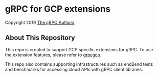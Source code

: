 # gRPC for GCP extensions

Copyright 2019
[The gRPC Authors](https://github.com/grpc/grpc/blob/master/AUTHORS)

## About This Repository

This repo is created to support GCP specific extensions for gRPC. To use the extension features, please refer to [grpcgcp](grpcgcp).

This repo also contains supporting infrastructures such as end2end tests and benchmarks for accessing cloud APIs with gRPC client libraries.
